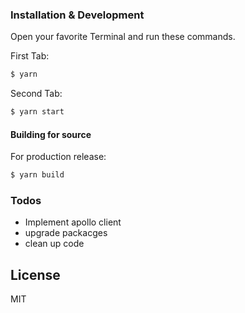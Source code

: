

### Installation & Development
Open your favorite Terminal and run these commands.

First Tab:
```sh
$ yarn
```

Second Tab:
```sh
$ yarn start
```

#### Building for source
For production release:
```sh
$ yarn build 
```



### Todos

 - Implement apollo client
 - upgrade packacges
 - clean up code

License
----

MIT

